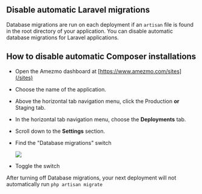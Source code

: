 ## Disable automatic Laravel migrations

Database migrations are run on each deployment if an `artisan` file is found in the root directory
of your application. You can disable automatic database migrations for Laravel applications.

## How to disable automatic Composer installations

- Open the Amezmo dashboard at [https://www.amezmo.com/sites](/sites)
- Choose the name of the application.
- Above the horizontal tab navigation menu, click the Production **or** Staging tab.
- In the horizontal tab navigation menu, choose the **Deployments** tab.
- Scroll down to the **Settings** section.
- Find the "Database migrations" switch

    <img src="https://s3.us-east-2.amazonaws.com/static.amezmo.net/laravel-migrations-switch.png" />
- Toggle the switch
    
After turning off Database migrations, your next deployment will not automatically run
`php artisan migrate`
